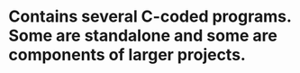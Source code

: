 # Contains several C-coded programs. Some are standalone and some are components of larger projects.

